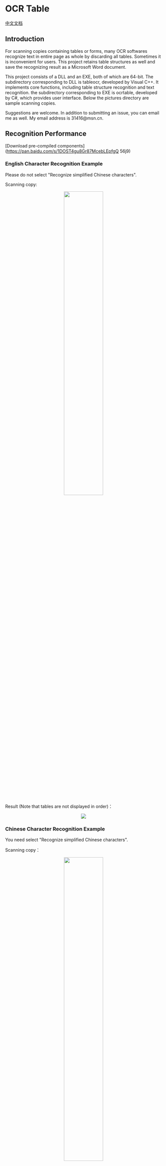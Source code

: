 # OCR Table

[中文文档](README_CN.md)

## Introduction

For scanning copies containing tables or forms, many OCR softwares recognize text in entire page as whole by discarding all tables. Sometimes it is inconvenient for users. This project retains table structures as well and save the recognizing result as a Microsoft Word document.

This project consists of a DLL and an EXE, both of which are 64-bit. The subdirectory corresponding to DLL is tableocr, developed by Visual C++. It implements core functions, including table structure recognition and text recognition. the subdirectory corresponding to EXE is ocrtable, developed by C\#, which provides user interface. Below the pictures directory are sample scanning copies.

Suggestions are welcome. In addition to submitting an issue, you can email me as well. My email address is 31416\@msn.cn.

## Recognition Performance

[Download pre-compiled components](https://pan.baidu.com/s/1DOST4gu8Gr87McebLEpfgQ 56j9)

### English Character Recognition Example

Please do not select "Recognize simplified Chinese characters".

Scanning copy:
<div align=center><img width="50%" src="https://github/bitdata/orctable/pictures/1.png"/></div>

Result (Note that tables are not displayed in order)：
<div align=center><img src="https://github/bitdata/orctable/results/1.png"/></div>

### Chinese Character Recognition Example

You need select "Recognize simplified Chinese characters".

Scanning copy：
<div align=center><img width="50%" src="https://github/bitdata/orctable/pictures/3.jpeg"></div>

Result:
<div align=center><img src="https://github/bitdata/orctable/results/3.png"></div>

Chinese character recognition relies on Tesseract official pre-training package, which supports only a few fonts. Users can consider training Tesseract mannually or using other OCR technologies instead.

## Development Environment

### DLL Development environment

Windows 7 SP1 x64

Visual Studio Community 2017

OpenCV 3.4.3

Tesseract 4.0.0-beta.4
（Compiled by Git source.  Please search online resources to learn how to setup Chinese character recognition.）

For the convenience of debugging, the DLL module includes Debug EXE configuration, which outputs EXE. The program displays table structures and outputs recognized text by OutputDebugString Windows API. Note that recognition process may take long time, and the popup window needs to be closed by keyboard instead of mouse.

### EXE Development environment

Windows 7 SP1 x64

Visual Studio Community 2017

DocX（Xceed.Words.NET.dll）（downloaded by nuget）

## Revision History

### 2018-09-30

1. Complete the first edition.

### 2019-09-14

1. Fix bugs in DLL.

2. Add international support in EXE.

3. Update this document.
